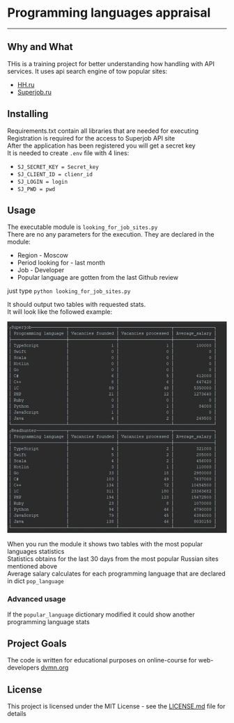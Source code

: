 # Programming languages appraisal 
***
## Why and What
THis is a training project for better understanding how handling with API services.
It uses api search engine of tow popular sites:  
* [HH.ru](https://api.hh.ru/)  
* [Superjob.ru](https://api.superjob.ru)  


## Installing
Requirements.txt contain all libraries that are needed for executing  
Registration is required for the access to Superjob API site  
After the application has been registered you will get a secret key  
It is needed to create `.env` file with 4 lines:

* `SJ_SECRET_KEY = Secret_key`
* `SJ_CLIENT_ID = clienr_id`
* `SJ_LOGIN = login`
* `SJ_PWD = pwd` 

## Usage
The executable module is `looking_for_job_sites.py`  
There are no any parameters for the execution. 
They are declared in the module:  
* Region - Moscow
* Period looking for - last month
* Job - Developer
* Popular language are gotten from the last Github review

just type `python looking_for_job_sites.py`

It should output two tables with requested stats.  
It will look like the followed example:

![пример выаода](doc/salary_report.jpg)


When you run the module it shows two tables with the most popular languages statistics  
Statistics obtains for the last 30 days from the most popular Russian sites mentioned above  
Average salary calculates for each programming language that are declared in dict `pop_language` 
 

### Advanced usage
If the `popular_language` dictionary  modified it could show another programming language stats 


## Project Goals
The code is written for educational purposes on online-course for web-developers [dvmn.org](https://dvmn.org/modules/)

## License
This project is licensed under the MIT License - see the [LICENSE.md](https://github.com/psergal/bitly/blob/master/license.md) file for details  
